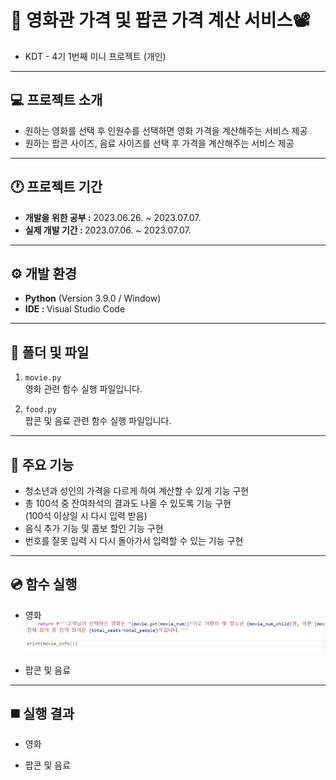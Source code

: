 # 🍿 영화관 가격 및 팝콘 가격 계산 서비스📽️
- KDT - 4기 1번째 미니 프로젝트 (개인)
  
---
## 💻 프로젝트 소개
- 원하는 영화를 선택 후 인원수를 선택하면 영화 가격을 계산해주는 서비스 제공
- 원하는 팝콘 사이즈, 음료 사이즈를 선택 후 가격을 계산해주는 서비스 제공

---
## 🕐 프로젝트 기간
- <strong>개발을 위한 공부 :</strong> 2023.06.26. ~ 2023.07.07.
- <strong>실제 개발 기간 : </strong> 2023.07.06. ~ 2023.07.07.

---
## ⚙ 개발 환경
- <strong>Python</strong> (Version 3.9.0 / Window)
- <strong>IDE : </strong> Visual Studio Code

---
## 📁 폴더 및 파일
1. `movie.py`<br>
영화 관련 함수 실행 파일입니다.

2. `food.py`<br>
팝콘 및 음료 관련 함수 실행 파일입니다.

---
## 📌 주요 기능
- 청소년과 성인의 가격을 다르게 하여 계산할 수 있게 기능 구현
- 총 100석 중 잔여좌석의 결과도 나올 수 있도록 기능 구현<br>
(100석 이상일 시 다시 입력 받음)
- 음식 추가 기능 및 콤보 할인 기능 구현
- 번호를 잘못 입력 시 다시 돌아가서 입력할 수 있는 기능 구현

---
## 💿 함수 실행
- 영화
![Alt text](../README_img/project_01_01.png)

- 팝콘 및 음료



---
## ◼️ 실행 결과
- 영화


- 팝콘 및 음료
